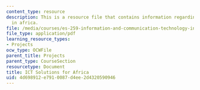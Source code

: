 ```yaml
---
content_type: resource
description: This is a resource file that contains information regarding ICT solutions
  in africa.
file: /media/courses/es-259-information-and-communication-technology-in-africa-spring-2006/4d698912e7910087d4ee2d4320590946_MITES_259S06_scott_2.pdf
file_type: application/pdf
learning_resource_types:
- Projects
ocw_type: OCWFile
parent_title: Projects
parent_type: CourseSection
resourcetype: Document
title: ICT Solutions for Africa
uid: 4d698912-e791-0087-d4ee-2d4320590946
---
```

